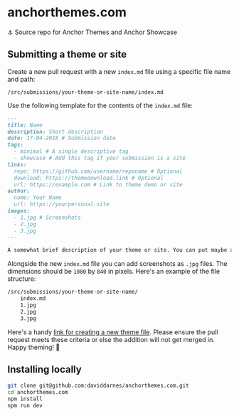 # anchorthemes.com
⚓️ Source repo for Anchor Themes and Anchor Showcase

## Submitting a theme or site

Create a new pull request with a new `index.md` file using a specific file name and path:

```
/src/submissions/your-theme-or-site-name/index.md
```

Use the following template for the contents of the `index.md` file:

``` md
---
title: Name
description: Short description
date: 17-04-2018 # Submission date
tags:
  - minimal # A single descriptive tag
  - showcase # Add this tag if your submission is a site
links:
  repo: https://github.com/username/reponame # Optional
  download: https://themedownload.link # Optional
  url: https://example.com # Link to theme demo or site
author:
  name: Your Name
  url: https://yourpersonal.site
images:
  - 1.jpg # Screenshots
  - 2.jpg
  - 3.jpg
---

A somewhat brief description of your theme or site. You can put maybe a paragraph or two in here, list some features too if you like
```

Alongside the new `index.md` file you can add screenshots as `.jpg` files. The dimensions should be `1080` by `840` in pixels. Here's an example of the file structure:

``` txt
/src/submissions/your-theme-or-site-name/
    index.md
    1.jpg
    2.jpg
    3.jpg
```

Here's a handy [link for creating a new theme file](https://github.com/daviddarnes/anchorthemes.com/new/master/src/submissions/your-theme-or-site-name). Please ensure the pull request meets these criteria or else the addition will not get merged in. Happy theming! 🎉

## Installing locally

``` bash
git clone git@github.com:daviddarnes/anchorthemes.com.git
cd anchorthemes.com
npm install
npm run dev
```
